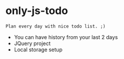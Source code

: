 # only-js-todo

`Plan every day with nice todo list. ;)`

- You can have history from your last 2 days
- JQuery project
- Local storage setup
